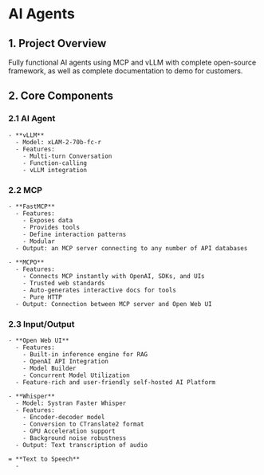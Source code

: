 # AI Agents 

## 1. Project Overview
Fully functional AI agents using MCP and vLLM with complete open-source framework, as well as complete documentation to demo for customers. 

## 2. Core Components

### 2.1 AI Agent
    - **vLLM**
      - Model: xLAM-2-70b-fc-r
      - Features:
        - Multi-turn Conversation
        - Function-calling
        - vLLM integration
    
### 2.2 MCP
    - **FastMCP**
      - Features:
        - Exposes data
        - Provides tools
        - Define interaction patterns
        - Modular
      - Output: an MCP server connecting to any number of API databases 

    - **MCPO**
      - Features:
        - Connects MCP instantly with OpenAI, SDKs, and UIs
        - Trusted web standards
        - Auto-generates interactive docs for tools
        - Pure HTTP
      - Output: Connection between MCP server and Open Web UI

### 2.3 Input/Output 
    - **Open Web UI**
      - Features:
        - Built-in inference engine for RAG
        - OpenAI API Integration
        - Model Builder
        - Concurrent Model Utilization 
      - Feature-rich and user-friendly self-hosted AI Platform
    
    - **Whisper**
      - Model: Systran Faster Whisper 
      - Features:
        - Encoder-decoder model
        - Conversion to CTranslate2 format
        - GPU Acceleration support
        - Background noise robustness
      - Output: Text transcription of audio

    = **Text to Speech**
      - 
    